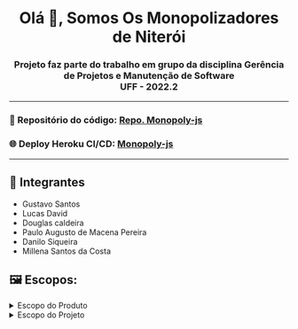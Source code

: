 <h1 align="center">Olá 👋, Somos Os Monopolizadores de Niterói</h1>
<h3 align="center">Projeto faz parte do trabalho em grupo da disciplina Gerência de Projetos e Manutenção de Software<br>UFF - 2022.2</h3><hr>

### :ticket: Repositório do código: [Repo. Monopoly-js](https://github.com/Monopoly-UFF/Monopoly-js)<br>
### :globe_with_meridians: Deploy Heroku CI/CD: [Monopoly-js](https://monopoly-js.herokuapp.com/)
<hr>

## :busts_in_silhouette: Integrantes
- Gustavo Santos
- Lucas David
- Douglas caldeira 
- Paulo Augusto de Macena Pereira
- Danilo Siqueira 
- Millena Santos da Costa


## :framed_picture: Escopos:
<details>
  <summary>Escopo do Produto</summary>

### Objetivo do Jogo:
Se tornar o jogador mais rico através da compra, aluguel e venda de propriedades

### Dinheiro:
Cada jogador deverá receber uma quantia em R$ que deverá ser entre 1.000 até 3.000 R$.

### Cartas bau da comunidade e da sorte:
O jogo deverá possuir 32 cartas divididas igualmente entre bau da comunidade e da sorte. Uma carta deverá ser tirada por um jogador que cair em um espaço que ordenará está ação. Cartas podem fazer o jogador ganhar ou perder dinheiro, ou movê-lo para outro espaço.

### Cadeia
O jogador ao ir para cadeia ficará fora do jogo até que esteja livre. Não recebe aluguel, nem compra propriedade ou faz negócios. É possível ir para cadeia jogando números iguais 3 vezes seguidas nos dois dados, tirando carta de sorte ou bau da comunidade, caindo no espaço de ir para cadeia.<br> Para sair da cadeia o jogador poderá pagar fiança ou usar uma carta que o livra da prisão.

### O jogo:
<p align="justify">
O jogo Monopoly, uma variação do famoso jogo de  tabuleiro Banco Imobiliário, tem como panorâma geral negociações sobre imóveis, sejam eles terrenos, casas, entre outros.
O Jogo poderá ser iniciado a partir de  2 (dois) até 6 (seis) jogadores, sendo eles jogadores humanos ou IA (Função bot a ser desenvolvida).
<br>
Após definido a quantidade de jogadores e seus nomes, o jogo deverá jogar um dado desta forma definindo a ordem de quem jogará primeiro, este processo se dará para cada um dos jogadores.
<br>
O Jogo inicia seguindo a ordem sorteada anteriormente, cada jogador possui um turno, onde ele jogará 2 dados assim definindo a quantidade de casas que irá andar, caso ambos dados caiam no mesmo número (ex: 1 e 1) o devido jogador deverá jogar mais um turno após encerrar o atual, sendo assim jogando os dados novamente.
<br>
Ao andar pelo tabuleiro o jogador deverá observar a descrição do espaço onde caiu.
O jogo possúi vários tipos diferentes de espaços. A maioria é de propriedades que o jogador poderá comprar ou pelas quais precisa pagar aluguel seja ao banco ou a outros jogadores, mas alguns exigem que você compre uma carta, receba dinheiro ou vá para a prisão.
Ao cair em um espaço com cores definidas, uma ferrovia ou alguma compania de serviço público (Água e Luz), o jogador poderá comprar a propriedade pelo valor mostrado no tabuleiro.
Ao comprar uma propriedade o jogador receberá uma espécie de escritura referente aquela propriedade.<br>
Ao cair em um espaço de propriedade e o jogador não quiser comprá-la, deverá pagar uma taxa de 10% do valor da propriedade e o jogo continua.
<br>
No jogo caso um jogador caia em um espaço onde exista uma propriedade já comprada por outro jogador, o mesmo deverá pagar uma taxa de aluguél (o valor a ser pago de aluguel está definido na escritura em posse do jogador que comprou a propriedade).
O jogador que comprar todas as propriedades da mesma cor, obterá um "monopólio" sendo este um dos principais objetivos do jogo, alugueis para propriedades que formam um monopólio passam a valer o dobro do valor.
Apartir do momento que existir um monopólio, o jogador poderá construir casas em qualquer propriedade comprada, cobrando assim um alugel maior.
Ao passo que o jogador ficar sem dinheiro para pagar alugueis, o mesmo poderá hipotecar suas propriedades, nesse processo a propriedade é emprestada ao banco e o mesmo lhe dará um valor, para reaver a propriedade o jogador deverá pagar uma taxa de 10% como juros.
Ao dever mais do que o valor de todos seus bens o jogador será declarado falido e será removido do jogo.<br>Sendo assim o ultimo jogador que sobrar, ganha o jogo.
</p>
</details>

<details>
  <summary>Escopo do Projeto</summary>
 EAP: https://mm.tt/map/2433610820?t=VhD6pZF6jz
<p align="justify">

</p>
</details>

